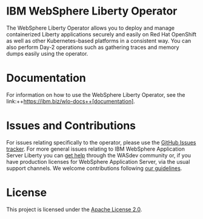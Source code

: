 # IBM WebSphere Liberty Operator

The WebSphere Liberty Operator allows you to deploy and manage containerized Liberty applications securely and easily on Red Hat OpenShift as well as other Kubernetes-based platforms in a consistent way. You can also perform Day-2 operations such as gathering traces and memory dumps easily using the operator.

# Documentation

For information on how to use the WebSphere Liberty Operator, see the link:++https://ibm.biz/wlo-docs++[documentation].

# Issues and Contributions

For issues relating specifically to the operator, please use the [GitHub Issues tracker](https://github.com/WASdev/websphere-liberty-operator/issues). For more general issues relating to IBM WebSphere Application Server Liberty you can [get help](https://developer.ibm.com/wasdev/help/) through the WASdev community or, if you have production licenses for WebSphere Application Server, via the usual support channels. We welcome contributions following [our guidelines](https://github.com/WASdev/wasdev.github.io/blob/master/CONTRIBUTING.md).

# License

This project is licensed under the [Apache License 2.0](LICENSE).
